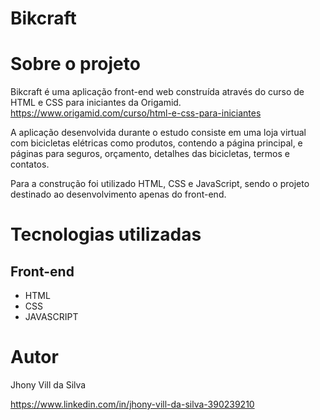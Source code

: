 # Bikcraft

# Sobre o projeto
Bikcraft é uma aplicação front-end web construída através do curso de HTML e CSS para iniciantes da Origamid.
https://www.origamid.com/curso/html-e-css-para-iniciantes

A aplicação desenvolvida durante o estudo consiste em uma loja virtual com bicicletas elétricas como produtos, contendo a página principal, e páginas para seguros, orçamento, detalhes das bicicletas, termos e contatos.

Para a construção foi utilizado HTML, CSS e JavaScript, sendo o projeto destinado ao desenvolvimento apenas do front-end.

# Tecnologias utilizadas

## Front-end
- HTML
- CSS
- JAVASCRIPT

# Autor
Jhony Vill da Silva

https://www.linkedin.com/in/jhony-vill-da-silva-390239210
